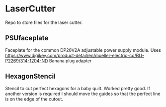 # LaserCutter
Repo to store files for the laser cutter.

## PSUfaceplate
Faceplate for the common DP20V2A adjustable power supply module. 
Uses https://www.digikey.com/product-detail/en/mueller-electric-co/BU-P2269/314-1204-ND Banana plug adapter 

## HexagonStencil
Stencil to cut perfect hexagons for a baby quilt. Worked pretty good.
If another version is required I should move the guides so that the perfect line is on the edge of the cutout.
